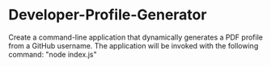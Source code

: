 # Developer-Profile-Generator
Create a command-line application that dynamically generates a PDF profile from a GitHub username. The application will be invoked with the following command: "node index.js"
